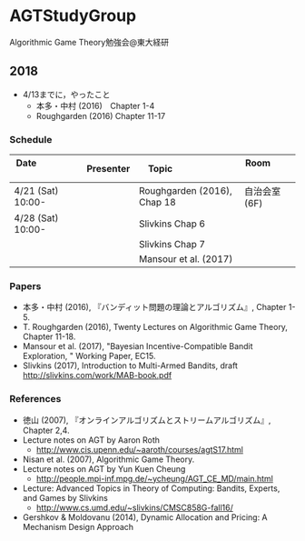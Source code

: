 # AGTStudyGroup
Algorithmic Game Theory勉強会@東大経研

## 2018
* 4/13までに，やったこと
  * 本多・中村 (2016)　Chapter 1-4
  * Roughgarden (2016) Chapter 11-17

### Schedule

| Date                    | Presenter | Topic                       | Room              |
| ----------------------- | --------- | --------------------------- | ----------------- |
| 4/21 (Sat) 10:00-       |           | Roughgarden (2016), Chap 18 | 自治会室 (6F)      |
| 4/28 (Sat) 10:00-       |           | Slivkins Chap 6             |                   |
|                         |           | Slivkins Chap 7             |                   |
|                         |           | Mansour et al. (2017)       |                   |



### Papers
* 本多・中村 (2016),
  『バンディット問題の理論とアルゴリズム』, Chapter 1-5.
* T. Roughgarden (2016), 
  Twenty Lectures on Algorithmic Game Theory, Chapter 11-18.
* Mansour et al. (2017), 
  "Bayesian Incentive-Compatible Bandit Exploration, "
  Working Paper, EC15.
* Slivkins (2017), 
  Introduction to Multi-Armed Bandits, draft
  http://slivkins.com/work/MAB-book.pdf
  
### References
* 徳山 (2007), 
  『オンラインアルゴリズムとストリームアルゴリズム』, Chapter 2,4.
* Lecture notes on AGT by Aaron Roth
  - http://www.cis.upenn.edu/~aaroth/courses/agtS17.html
* Nisan et al. (2007), Algorithmic Game Theory.
* Lecture notes on AGT by Yun Kuen Cheung
  - http://people.mpi-inf.mpg.de/~ycheung/AGT_CE_MD/main.html
* Lecture: Advanced Topics in Theory of Computing: Bandits, Experts, and Games by Slivkins
  - http://www.cs.umd.edu/~slivkins/CMSC858G-fall16/
* Gershkov & Moldovanu (2014), 
  Dynamic Allocation and Pricing: A Mechanism Design Approach
